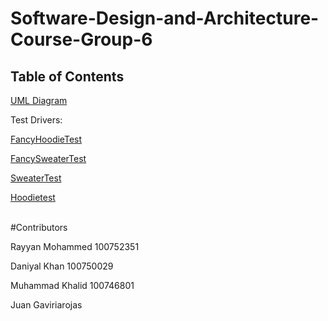 # Software-Design-and-Architecture-Course-Group-6

## Table of Contents
[UML Diagram](https://github.com/Rayyan1023/Software-Design-and-Architecture-Course-Group-6/blob/main/Assignment1/UML%20Class.png)

Test Drivers:

[FancyHoodieTest](https://github.com/Rayyan1023/Software-Design-and-Architecture-Course-Group-6/blob/main/Assignment1/SRC/FancyHoodieTest.java)

[FancySweaterTest](https://github.com/Rayyan1023/Software-Design-and-Architecture-Course-Group-6/blob/main/Assignment1/SRC/FancySweaterTest.java)

[SweaterTest](https://github.com/Rayyan1023/Software-Design-and-Architecture-Course-Group-6/blob/main/Assignment1/SRC/SweaterTest.java)

[Hoodietest](https://github.com/Rayyan1023/Software-Design-and-Architecture-Course-Group-6/blob/main/Assignment1/SRC/HoodieTest.java)

<br>
#Contributors

Rayyan Mohammed 100752351

Daniyal Khan 100750029

Muhammad Khalid 100746801

Juan Gaviriarojas


